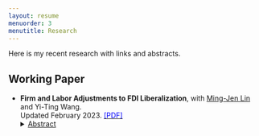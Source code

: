 ```yaml
---
layout: resume
menuorder: 3
menutitle: Research
---
```


Here is my recent research with links and abstracts. 

## Working Paper

- **Firm and Labor Adjustments to FDI Liberalization**, with <a href="https://economicsatntu.wixsite.com/ming-jen-lin" target="_blank">Ming-Jen Lin</a> and Yi-Ting Wang.<br>
Updated February 2023. <a href="https://sungjuwu.github.io/CNFDI_paper.pdf" target="_blank"><span style="color:blue">[PDF]</span></a>
  <details><summary><ins>Abstract</ins></summary>
  <p>This paper studies how liberalizing outward foreign direct investments (FDI) affects manufacturers' engagement in global production and their domestic workers' labor market outcomes. Focusing on a liberalization policy in 2001 by the government of Taiwan that allowed 122 electronic products to be produced in China, we estimate its effect on Taiwanese electronic manufacturers and their domestic workers. Employing a matched difference-in-differences strategy, we find that the manufacturers targeted by the policy were on average 16% more likely to invest in China relative to the non-targeted ones. Correspondingly, the domestic workers initially employed by the targeted manufacturers were on average more likely to change their jobs, stay employed for fewer years, and have lower wages in subsequent years relative to those employed by the non-targeted ones. The worker-level effects of the policy exhibited substantial heterogeneity across the initial wage distribution, with the top-decile workers benefiting and the other workers losing on average.</p></details>
